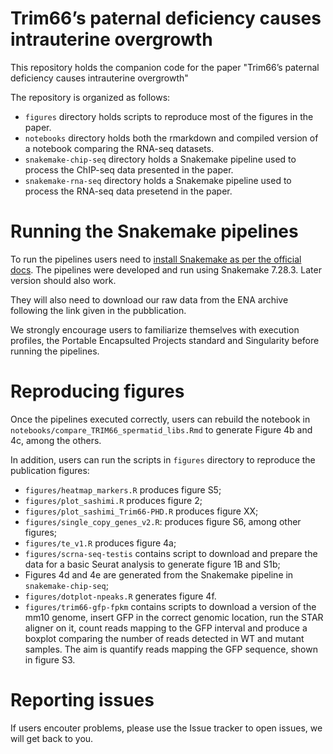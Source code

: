 # Trim66’s paternal deficiency causes intrauterine overgrowth
This repository holds the companion code for the paper "Trim66’s paternal deficiency causes intrauterine overgrowth"

The repository is organized as follows:

- `figures` directory holds scripts to reproduce most of the figures in the paper.
- `notebooks` directory holds both the rmarkdown and compiled version of a notebook comparing the RNA-seq datasets.
- `snakemake-chip-seq` directory holds a Snakemake pipeline used to process the ChIP-seq data presented in the paper.
- `snakemake-rna-seq` directory holds a Snakemake pipeline used to process the RNA-seq data presetend in the paper.

# Running the Snakemake pipelines
To run the pipelines users need to [install Snakemake as per the official docs](https://snakemake.readthedocs.io/en/v7.28.3/getting_started/installation.html#installation-via-conda-mamba). The pipelines were developed and run using Snakemake 7.28.3. Later version should also work.

They will also need to download our raw data from the ENA archive following the link given in the pubblication.

We strongly encourage users to familiarize themselves with execution profiles, the Portable Encapsulted Projects standard and Singularity before running the pipelines.

# Reproducing figures
Once the pipelines executed correctly, users can rebuild the notebook in `notebooks/compare_TRIM66_spermatid_libs.Rmd` to generate Figure 4b and 4c, among the others.

In addition, users can run the scripts in `figures` directory to reproduce the publication figures:

- `figures/heatmap_markers.R` produces figure S5;
- `figures/plot_sashimi.R` produces figure 2;
- `figures/plot_sashimi_Trim66-PHD.R` produces figure XX;
- `figures/single_copy_genes_v2.R`: produces figure S6, among other figures;
- `figures/te_v1.R` produces figure 4a;
- `figures/scrna-seq-testis` contains script to download and prepare the data for a basic Seurat analysis to generate figure 1B and S1b;
- Figures 4d and 4e are generated from the Snakemake pipeline in `snakemake-chip-seq`;
- `figures/dotplot-npeaks.R` generates figure 4f.
- `figures/trim66-gfp-fpkm` contains scripts to download a version of the mm10 genome, insert GFP in the correct genomic location, run the STAR aligner on it, count reads mapping to the GFP interval and produce a boxplot comparing the number of reads detected in WT and mutant samples. The aim is quantify reads mapping the GFP sequence, shown in figure S3.

# Reporting issues
If users encouter problems, please use the Issue tracker to open issues, we will get back to you.
